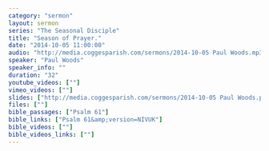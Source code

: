```yaml
---
category: "sermon"
layout: sermon
series: "The Seasonal Disciple"
title: "Season of Prayer."
date: "2014-10-05 11:00:00"
audio: "http://media.coggesparish.com/sermons/2014-10-05 Paul Woods.mp3"
speaker: "Paul Woods"
speaker_info: ""
duration: "32"
youtube_videos: [""]
vimeo_videos: [""]
slides: ["http://media.coggesparish.com/sermons/2014-10-05 Paul Woods.pdf"]
files: [""]
bible_passages: ["Psalm 61"]
bible_links: ["Psalm 61&amp;version=NIVUK"]
bible_videos: [""]
bible_videos_links: [""]
---
```

